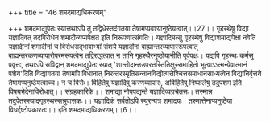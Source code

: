 +++
title = "46 शमदमाद्यधिकरणम्"

+++
शमदमाद्युपेतः स्यात्तथाऽपि तु तद्विधेस्तदंगतया तेषामप्यवश्यानुष्ठेयत्वात्।।27।। गृहस्थेषु विद्या यज्ञादिवत् तदविरोधेन शमादीन्यप्यपेक्षत इति निरूपणात्संगतिः। यज्ञादिमत्सु गृहस्थेषु विद्याशमाद्यपेक्षा नवेति यज्ञादीनां शमादीनां च विरोधसद्भावाभ्यां संशये यज्ञादीनां बाह्यान्तरव्यापाररूपत्वात् बाह्यन्तरकणव्यापारोपरमरूपत्वेन तद्विरुद्धत्वात् न तानि गृहस्थैरनुष्ठोयानीति पूर्वपक्षः। यद्यपि गृहस्थः कर्मसु प्रवृत्तः, तथाऽपि सविद्वान् शमदमाद्युपेतः स्यात् 'शान्तोदान्तउपरतस्तितिक्षुस्समाहितो भूत्वाऽऽत्मन्येवात्मानं पशेय'दिति विद्यांगतया तेषामपि विधानात् निरन्तरस्मृतिसन्तानविद्योत्पत्तेश्चित्तसमाधानसाध्यत्वेन विद्यानिर्वृत्तये तेषामप्यनुष्ठेयत्वाच्च। न च विरोः। विहितेषु यज्ञादिषु करणव्यापारः, अविहितेषु निष्फलेषु तदुपशम इति विषयभेदेनाविरोधात्।। संग्रहकारिके।। शमाद्या नोपपद्यन्ते यज्ञादिव्यग्रचेतसः। तस्मान्न तदुपेतस्स्याद्गृहस्थस्सन्नुपासकः।। यज्ञादिकं सर्वतोऽपि स्युरन्यत्र शमादयः। तस्मात्तेनाप्यनुष्ठेया विधर्द्दष्टोपकारतः।। इति शमदमाद्यधिकरणम्।।6।।